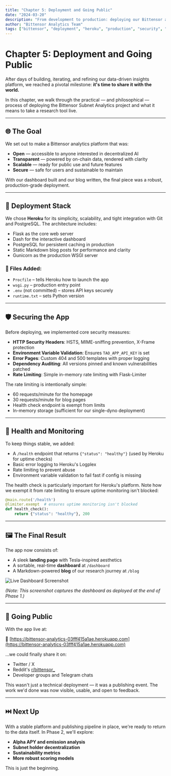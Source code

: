 ```yaml
---
title: "Chapter 5: Deployment and Going Public"
date: "2024-03-20"
description: "From development to production: deploying our Bittensor analytics dashboard on Heroku. Learn about our deployment stack, security measures, and the journey to making our tools publicly available."
author: "Bittensor Analytics Team"
tags: ["bittensor", "deployment", "heroku", "production", "security", "analytics", "dashboard", "web app", "infrastructure"]
---
```


# Chapter 5: Deployment and Going Public

After days of building, iterating, and refining our data-driven insights platform, we reached a pivotal milestone: **it's time to share it with the world.**

In this chapter, we walk through the practical — and philosophical — process of deploying the Bittensor Subnet Analytics project and what it means to take a research tool live.

---

## 🌐 The Goal

We set out to make a Bittensor analytics platform that was:

- **Open** — accessible to anyone interested in decentralized AI
- **Transparent** — powered by on-chain data, rendered with clarity
- **Scalable** — ready for public use and future features
- **Secure** — safe for users and sustainable to maintain

With our dashboard built and our blog written, the final piece was a robust, production-grade deployment.

---

## 🚀 Deployment Stack

We chose **Heroku** for its simplicity, scalability, and tight integration with Git and PostgreSQL. The architecture includes:

- Flask as the core web server
- Dash for the interactive dashboard
- PostgreSQL for persistent caching in production
- Static Markdown blog posts for performance and clarity
- Gunicorn as the production WSGI server

### 🧱 Files Added:

- `Procfile` – tells Heroku how to launch the app
- `wsgi.py` – production entry point
- `.env` (not committed) – stores API keys securely
- `runtime.txt` – sets Python version

---

## 🛡️ Securing the App

Before deploying, we implemented core security measures:

- **HTTP Security Headers**: HSTS, MIME-sniffing prevention, X-Frame protection
- **Environment Variable Validation**: Ensures `TAO_APP_API_KEY` is set
- **Error Pages**: Custom 404 and 500 templates with proper logging
- **Dependency Auditing**: All versions pinned and known vulnerabilities patched
- **Rate Limiting**: Simple in-memory rate limiting with Flask-Limiter

The rate limiting is intentionally simple:
- 60 requests/minute for the homepage
- 30 requests/minute for blog pages
- Health check endpoint is exempt from limits
- In-memory storage (sufficient for our single-dyno deployment)

---

## 🧪 Health and Monitoring

To keep things stable, we added:

- A `/health` endpoint that returns `{"status": "healthy"}` (used by Heroku for uptime checks)
- Basic error logging to Heroku's Logplex
- Rate limiting to prevent abuse
- Environment variable validation to fail fast if config is missing

The health check is particularly important for Heroku's platform. Note how we exempt it from rate limiting to ensure uptime monitoring isn't blocked:

```python
@main.route('/health')
@limiter.exempt  # ensures uptime monitoring isn't blocked
def health_check():
    return {"status": "healthy"}, 200
```

---

## 🖼️ The Final Result

The app now consists of:

- A sleek **landing page** with Tesla-inspired aesthetics
- A sortable, real-time **dashboard** at `/dashboard`
- A Markdown-powered **blog** of our research journey at `/blog`

![Live Dashboard Screenshot](/static/blog-images/dashboard_phase1.png)

_(Note: This screenshot captures the dashboard as deployed at the end of Phase 1.)_

---

## 📣 Going Public

With the app live at:

🔗 [https://bittensor-analytics-03fff415a1ae.herokuapp.com](https://bittensor-analytics-03fff415a1ae.herokuapp.com)

...we could finally share it on:
- Twitter / X
- Reddit's [r/bittensor_](https://www.reddit.com/r/bittensor_)
- Developer groups and Telegram chats

This wasn't just a technical deployment — it was a publishing event. The work we'd done was now visible, usable, and open to feedback.

---

## ⏭️ Next Up

With a stable platform and publishing pipeline in place, we're ready to return to the data itself. In Phase 2, we'll explore:

- **Alpha APY and emission analysis**
- **Subnet holder decentralization**
- **Sustainability metrics**
- **More robust scoring models**

This is just the beginning. 